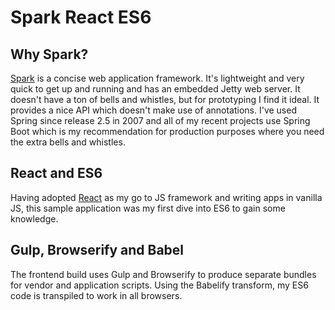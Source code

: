 # Spark React ES6

## Why Spark?
[Spark](http://sparkjava.com/) is a concise web application framework.  It's lightweight and very quick to get up and
running and has an embedded Jetty web server.  It doesn't have a ton of bells and whistles, but for prototyping I find
it ideal.  It provides a nice API which doesn't make use of annotations.  I've used Spring since release 2.5 in 2007
and all of my recent projects use Spring Boot which is my recommendation for production purposes where you need the
extra bells and whistles.

## React and ES6
Having adopted [React](http://facebook.github.io/react/) as my go to JS framework and writing apps in vanilla JS, this
sample application was my first dive into ES6 to gain some knowledge.

## Gulp, Browserify and Babel
The frontend build uses Gulp and Browserify to produce separate bundles for vendor and application scripts.  Using
the Babelify transform, my ES6 code is transpiled to work in all browsers.